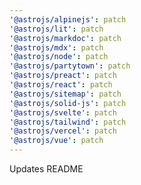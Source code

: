 ```yaml
---
'@astrojs/alpinejs': patch
'@astrojs/lit': patch
'@astrojs/markdoc': patch
'@astrojs/mdx': patch
'@astrojs/node': patch
'@astrojs/partytown': patch
'@astrojs/preact': patch
'@astrojs/react': patch
'@astrojs/sitemap': patch
'@astrojs/solid-js': patch
'@astrojs/svelte': patch
'@astrojs/tailwind': patch
'@astrojs/vercel': patch
'@astrojs/vue': patch
---
```


Updates README
